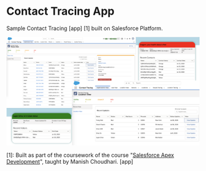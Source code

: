 # Contact Tracing App

Sample Contact Tracing [app] [1] built on Salesforce Platform.

![Contact_Tracing_App](/screenshots/screenshots.png)

[1]: Built as part of the coursework of the course "[Salesforce Apex Development](https://www.udemy.com/course/salesforce-development)", taught by Manish Choudhari. [app]


